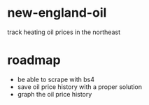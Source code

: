# new-england-oil
track heating oil prices in the northeast

# roadmap
* be able to scrape with bs4
* save oil price history with a proper solution
* graph the oil price history
